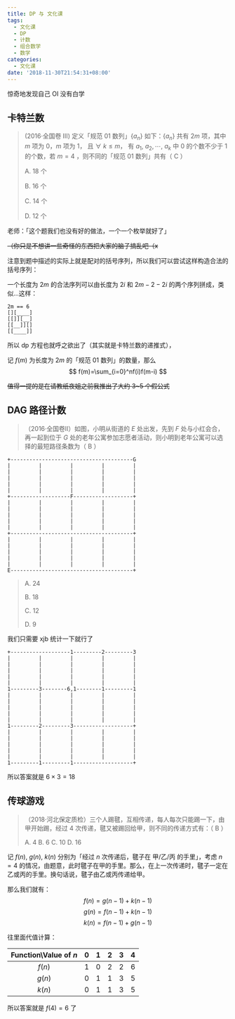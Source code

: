 ```yaml
---
title: DP 与 文化课
tags:
  - 文化课
  - DP
  - 计数
  - 组合数学
  - 数学
categories:
  - 文化课
date: '2018-11-30T21:54:31+08:00'
---
```

惊奇地发现自己 OI 没有白学

<!--more-->

## 卡特兰数

> (2016·全国卷 Ⅲ) 定义「规范 01 数列」$\{a_n\}$ 如下：$\{a_n\}$ 共有 $2m$ 项，其中 $m$ 项为 $0$，$m$ 项为 $1$， 且 $\forall\  k \leq m$， 有 $a_1,\ a_2,\cdots,\ a_k$ 中 $0$ 的个数不少于 $1$ 的个数，若 $m=4$ ，则不同的「规范 01 数列」共有（  C  ）
>
> A. 18 个
>
> B. 16 个
>
> C. 14 个
>
> D. 12 个

老师：「这个题我们也没有好的做法，一个一个枚举就好了」

~~（你只是不想讲一些奇怪的东西把大家的脑子搞乱吧（x~~

注意到题中描述的实际上就是配对的括号序列，所以我们可以尝试这样构造合法的括号序列：

一个长度为 $2m$ 的合法序列可以由长度为 $2i$ 和 $2m - 2 - 2i$ 的两个序列拼成，类似...这样：

```
2m == 6
[][____]
[[]][__]
[[__]][]
[[____]]
```

所以 dp 方程也就呼之欲出了（其实就是卡特兰数的递推式），

记 $f(m)$ 为长度为 $2m$ 的「规范 01 数列」的数量，那么
$$
f(m)=\sum_{i=0}^nf(i)f(m-i)
$$


~~值得一提的是在请教纸夜姐之前我推出了大约 3~5 个假公式~~

## DAG 路径计数

> （2016·全国卷Ⅱ）如图，小明从街道的 $E$ 处出发，先到 $F$ 处与小红会合，再一起到位于 $G$ 处的老年公寓参加志愿者活动，则小明到老年公寓可以选择的最短路径条数为（  B  ）
>
 ```
 +---------------------------------------G
 |         |         |         |         |
 |         |         |         |         |
 |         |         |         |         |
 |         |         |         |         |
 |         |         |         |         |
 +-------------------F-------------------+
 |         |         |         |         |
 |         |         |         |         |
 |         |         |         |         |
 |         |         |         |         |
 |         |         |         |         |
 +---------------------------------------+
 |         |         |         |         |
 |         |         |         |         |
 |         |         |         |         |
 |         |         |         |         |
 |         |         |         |         |
 E---------------------------------------+
 ```
>
> A. 24
>
> B. 18
>
> C. 12
>
> D. 9

我们只需要 xjb 统计一下就行了

```
+-------------------1---------2---------3
|         |         |         |         |
|         |         |         |         |
|         |         |         |         |
|         |         |         |         |
|         |         |         |         |
1---------3--------6,1--------1---------1
|         |         |         |         |
|         |         |         |         |
|         |         |         |         |
|         |         |         |         |
|         |         |         |         |
1---------2---------3-------------------+
|         |         |         |         |
|         |         |         |         |
|         |         |         |         |
|         |         |         |         |
|         |         |         |         |
1---------1---------1-------------------+
```

所以答案就是 $6\times3 = 18$

## 传球游戏

> （2018·河北保定质检）三个人踢毽，互相传递，每人每次只能踢一下，由甲开始踢，经过 $4$ 次传递，毽又被踢回给甲，则不同的传递方式有：（  B  ）
>
> A. 4	B. 6 	C. 10	D. 16

记 $f(n),\ g(n),\ k(n)$ 分别为「经过 $n$ 次传递后，毽子在 甲/乙/丙 的手里」，考虑 $n = 4$ 的情况，由题意，此时毽子在甲的手里。那么，在上一次传递时，毽子一定在乙或丙的手里。换句话说，毽子由乙或丙传递给甲。

那么我们就有：
$$
f(n)=g(n-1)+k(n-1)
$$
$$
g(n)=f(n-1)+k(n-1)
$$
$$
k(n)=f(n-1)+g(n-1)
$$

往里面代值计算：

| Function\Value of $n$ |  0   |  1   |  2   |  3   |  4   |
| :-------------------: | :--: | :--: | :--: | :--: | :--: |
|        $f(n)$         |  1   |  0   |  2   |  2   |  6   |
|        $g(n)$         |  0   |  1   |  1   |  3   |  5   |
|        $k(n)$         |  0   |  1   |  1   |  3   |  5   |

所以答案就是 $f(4) = 6$ 了

